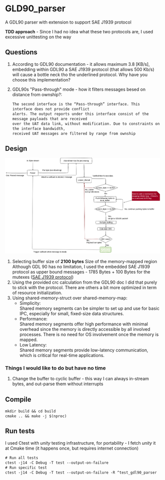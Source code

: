 # GLD90_parser

A GDL90 parser with extension to support SAE J1939 protocol

**TDD approach** - Since I had no idea what these two protocols are, I used excessive unittesting on the way

## Questions

1. According to GDL90 documentation - it allows maximum 3.8 [KB/s], embedding within GDL90 a SAE J1939 protocol (that allows 500 Kb/s) will cause a bottle neck tho the underlined protocol. Why have you choose this implementation?
2. GDL90s "Pass-through" mode - how it filters messages besed on distance from ownship?:

    ```text
    The second interface is the “Pass-through” interface. This interface does not provide conflict
    alerts. The output reports under this interface consist of the message payloads that are received
    over the UAT data link, without modification. Due to constraints on the interface bandwidth,
    received UAT messages are filtered by range from ownship
    ```

## Design

![ParserDesignHighLevel](doc/ParserDesignHighLevel.png "ParserDesignHighLevel")

1. Selecting buffer size of **2100 bytes**
   Size of the memory-mapped region
   Although GDL 90 has no limitation, I used the embedded SAE J1939 protocol as upper bound messages - 1785 Bytes + 100 Bytes for the mutexes ([SAE J1939 protocol](https://www.typhoon-hil.com/documentation/typhoon-hil-software-manual/References/j1939_protocol.html#:~:text=J1939%20defines%20the%20maximum%20message,sequence%208%20byte%20size%20messages.))
2. Using the provided crc calculation from the GDL90 doc
   I did that purely to stick with the protocol. There are others a bit more optimized in term of resource initialization.
3. Using shared-memory-struct over shared-memory-map:
   - Simplicity:  
        Shared memory segments can be simpler to set up and use for basic IPC, especially for small, fixed-size data structures.
   - Performance:  
        Shared memory segments offer high performance with minimal overhead since the memory is directly accessible by all involved processes. There is no need for OS involvement once the memory is mapped.
   - Low Latency:  
        Shared memory segments provide low-latency communication, which is critical for real-time applications.

### Things I would like to do but have no time

1. Change the buffer to cyclic buffer - this way I can always in-stream bytes, and out-parse them without interrupts

## Compile

```shell
mkdir build && cd build                                                                                                                                                                     
cmake .. && make -j $(nproc)  
```

## Run tests

I used Ctest with _unity_ testing infrastructure, for portability - I fetch _unity_ it at Cmake time (it happens once, but requires internet connection)

```shell
# Run all tests
ctest -j14 -C Debug -T test --output-on-failure
# Run specific test
ctest -j14 -C Debug -T test --output-on-failure -R ^test_gdl90_parser
```
